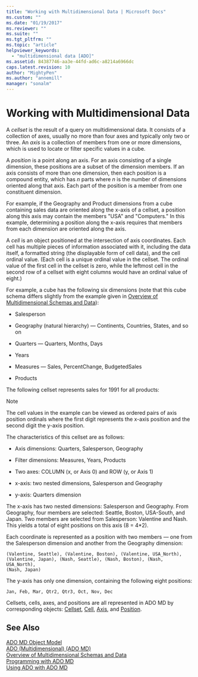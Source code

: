 ```yaml
---
title: "Working with Multidimensional Data | Microsoft Docs"
ms.custom: ""
ms.date: "01/19/2017"
ms.reviewer: ""
ms.suite: ""
ms.tgt_pltfrm: ""
ms.topic: "article"
helpviewer_keywords: 
  - "multidimensional data [ADO]"
ms.assetid: 84387746-aa3e-44fd-ad6c-a8214a6966dc
caps.latest.revision: 10
author: "MightyPen"
ms.author: "annemill"
manager: "sonalm"
---
```

# Working with Multidimensional Data
A *cellset* is the result of a query on multidimensional data. It consists of a collection of axes, usually no more than four axes and typically only two or three. An *axis* is a collection of members from one or more dimensions, which is used to locate or filter specific values in a cube.  
  
 A *position* is a point along an axis. For an axis consisting of a single dimension, these positions are a subset of the dimension members. If an axis consists of more than one dimension, then each position is a compound entity, which has *n* parts where *n* is the number of dimensions oriented along that axis. Each part of the position is a member from one constituent dimension.  
  
 For example, if the Geography and Product dimensions from a cube containing sales data are oriented along the x-axis of a cellset, a position along this axis may contain the members "USA" and "Computers." In this example, determining a position along the x-axis requires that members from each dimension are oriented along the axis.  
  
 A *cell* is an object positioned at the intersection of axis coordinates. Each cell has multiple pieces of information associated with it, including the data itself, a formatted string (the displayable form of cell data), and the cell ordinal value. (Each cell is a unique ordinal value in the cellset. The ordinal value of the first cell in the cellset is zero, while the leftmost cell in the second row of a cellset with eight columns would have an ordinal value of eight.)  
  
 For example, a cube has the following six dimensions (note that this cube schema differs slightly from the example given in [Overview of Multidimensional Schemas and Data](../../../ado/guide/multidimensional/overview-of-multidimensional-schemas-and-data.md)):  
  
-   Salesperson  
  
-   Geography (natural hierarchy) — Continents, Countries, States, and so on  
  
-   Quarters — Quarters, Months, Days  
  
-   Years  
  
-   Measures — Sales, PercentChange, BudgetedSales  
  
-   Products  
  
 The following cellset represents sales for 1991 for all products:  
  
> [!NOTE]
>  The cell values in the example can be viewed as ordered pairs of axis position ordinals where the first digit represents the x-axis position and the second digit the y-axis position.  
  
 The characteristics of this cellset are as follows:  
  
-   Axis dimensions: Quarters, Salesperson, Geography  
  
-   Filter dimensions: Measures, Years, Products  
  
-   Two axes: COLUMN (x, or Axis 0) and ROW (y, or Axis 1)  
  
-   x-axis: two nested dimensions, Salesperson and Geography  
  
-   y-axis: Quarters dimension  
  
 The x-axis has two nested dimensions: Salesperson and Geography. From Geography, four members are selected: Seattle, Boston, USA-South, and Japan. Two members are selected from Salesperson: Valentine and Nash. This yields a total of eight positions on this axis (8 = 4*2).  
  
 Each coordinate is represented as a position with two members — one from the Salesperson dimension and another from the Geography dimension:  
  
```  
(Valentine, Seattle), (Valentine, Boston), (Valentine, USA_North),  
(Valentine, Japan), (Nash, Seattle), (Nash, Boston), (Nash, USA_North),  
(Nash, Japan)  
```  
  
 The y-axis has only one dimension, containing the following eight positions:  
  
```  
Jan, Feb, Mar, Qtr2, Qtr3, Oct, Nov, Dec  
```  
  
 Cellsets, cells, axes, and positions are all represented in ADO MD by corresponding objects: [Cellset](../../../ado/reference/ado-md-api/cellset-object-ado-md.md), [Cell](../../../ado/reference/ado-md-api/cell-object-ado-md.md), [Axis](../../../ado/reference/ado-md-api/axis-object-ado-md.md), and [Position](../../../ado/reference/ado-md-api/position-object-ado-md.md).  
  
## See Also  
 [ADO MD Object Model](../../../ado/reference/ado-md-api/ado-md-object-model.md)   
 [ADO (Multidimensional) (ADO MD)](../../../ado/guide/multidimensional/ado-multidimensional-ado-md.md)   
 [Overview of Multidimensional Schemas and Data](../../../ado/guide/multidimensional/overview-of-multidimensional-schemas-and-data.md)   
 [Programming with ADO MD](../../../ado/guide/multidimensional/programming-with-ado-md.md)   
 [Using ADO with ADO MD](../../../ado/guide/multidimensional/using-ado-with-ado-md.md)